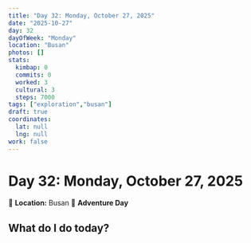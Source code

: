 ```yaml
---
title: "Day 32: Monday, October 27, 2025"
date: "2025-10-27"
day: 32
dayOfWeek: "Monday"
location: "Busan"
photos: []
stats:
  kimbap: 0
  commits: 0
  worked: 3
  cultural: 3
  steps: 7000
tags: ["exploration","busan"]
draft: true
coordinates:
  lat: null
  lng: null
work: false
---
```

# Day 32: Monday, October 27, 2025

📍 **Location:** Busan
🎒 **Adventure Day**

## What do I do today?


